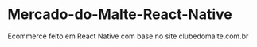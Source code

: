 # Mercado-do-Malte-React-Native
Ecommerce feito em React Native com base no site clubedomalte.com.br
